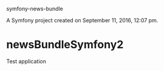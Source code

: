 symfony-news-bundle

A Symfony project created on September 11, 2016, 12:07 pm.
# newsBundleSymfony2
Test application
